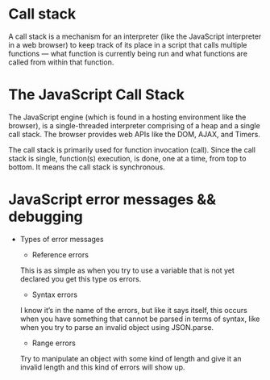 # Call stack

A call stack is a mechanism for an interpreter (like the JavaScript interpreter in a web browser) to keep track of its place in a script that calls multiple functions — what function is currently being run and what functions are called from within that function.


# The JavaScript Call Stack

The JavaScript engine (which is found in a hosting environment like the browser), is a single-threaded interpreter comprising of a heap and a single call stack. The browser provides web APIs like the DOM, AJAX, and Timers.

The call stack is primarily used for function invocation (call). Since the call stack is single, function(s) execution, is done, one at a time, from top to bottom. It means the call stack is synchronous.

# JavaScript error messages && debugging


- Types of error messages

    - Reference errors

    This is as simple as when you try to use a variable that is not yet declared you get this type os errors.

    - Syntax errors

     I know it’s in the name of the errors, but like it says itself, this occurs when you have something that cannot be parsed in terms of syntax, like when you try to parse an invalid object using JSON.parse.

    - Range errors

    Try to manipulate an object with some kind of length and give it an invalid length and this kind of errors will show up. 


    